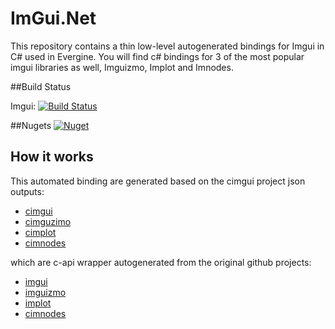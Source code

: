 # ImGui.Net

This repository contains a thin low-level autogenerated bindings for Imgui in C# used in Evergine.
You will find c# bindings for 3 of the most popular imgui libraries as well, Imguizmo, Implot and Imnodes.

##Build Status

Imgui: [![Build Status](https://waveengineteam.visualstudio.com/Evergine/_apis/build/status/Bindings/EvergineTeam.ImGui.Net?branchName=main)](https://waveengineteam.visualstudio.com/Evergine/_build/latest?definitionId=125&branchName=main)



##Nugets
[![Nuget](https://img.shields.io/nuget/v/Evergine.Bindings.Imgui?logo=nuget)](https://www.nuget.org/packages/Evergine.Bindings.Imgui)

## How it works

This automated binding are generated based on the cimgui project json outputs: 
- [cimgui](https://github.com/cimgui/cimgui)
- [cimguzimo](https://github.com/cimgui/cimguizmo)
- [cimplot](https://github.com/cimgui/cimplot)
- [cimnodes](https://github.com/cimgui/cimnodes)

which are c-api wrapper autogenerated from the original github projects:
- [imgui](https://github.com/cimgui/cimgui)
- [imguizmo](https://github.com/cimgui/cimguizmo)
- [implot](https://github.com/cimgui/cimplot)
- [cimnodes](https://github.com/Nelarius/imnodes)

